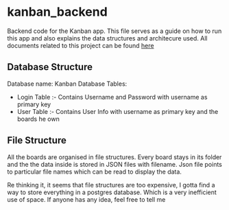# kanban_backend
Backend code for the Kanban app. This file serves as a guide on how to run this app and also explains the data structures and architecure used. All documents related to this project can be found [here](https://drive.google.com/open?id=1v5sN3hVud11Z2X12K-mZuu-I6zYe5cfY)

## Database Structure
Database name: Kanban
Database Tables:
- Login Table :- Contains Username and Password with username as primary key
- User Table :- Contains User Info with username as primary key and the boards he own

## File Structure
All the boards are organised in file structures. Every board stays in its folder and the the data inside is stored in JSON files with filename. Json file points to particular file names which can be read to display the data.

Re thinking it, it seems that file structures are too expensive, I gotta find a way to store everything in a postgres database. Which is a very inefficient use of space. If anyone has any idea, feel free to tell me



